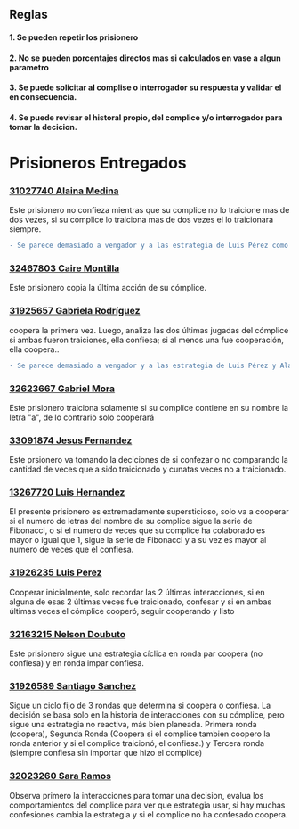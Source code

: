
## Reglas
#### 1. Se pueden repetir los prisionero
#### 2. No se pueden porcentajes directos mas si calculados en vase a algun parametro
#### 3. Se puede solicitar al complise o interrogador su respuesta y validar el en consecuencia.
#### 4. Se puede revisar el historal propio, del complice y/o interrogador para tomar la decicion.


# Prisioneros Entregados

### [31027740 Alaina Medina](https://github.com/victorequena22/DilemaDelPisionero/blob/main/Prisioneros/GabrielaRodriguez.ts)
Este prisionero no confieza mientras que su complice no lo traicione mas de dos vezes, si su complice lo traiciona mas de dos vezes el lo traicionara siempre.
```diff
- Se parece demasiado a vengador y a las estrategia de Luis Pérez como para pasarlo por valido
```
### [32467803 Caire Montilla](https://github.com/victorequena22/DilemaDelPisionero/blob/main/Prisioneros/CaireMontilla.ts)
Este prisionero copia la última acción de su cómplice. 
### [31925657 Gabriela Rodríguez](https://github.com/victorequena22/DilemaDelPisionero/blob/main/Prisioneros/GabrielaRodriguez.ts)
coopera la primera vez. Luego, analiza las dos últimas jugadas del cómplice si ambas fueron traiciones, ella confiesa; si al menos una fue cooperación, ella coopera.. 
```diff
- Se parece demasiado a vengador y a las estrategia de Luis Pérez y Alaina Medina como para pasarlo por valido
```
### [32623667 Gabriel Mora](https://github.com/victorequena22/DilemaDelPisionero/blob/main/Prisioneros/GabrielMora.ts)
Este prisionero traiciona solamente si su complice contiene en su nombre la letra "a", de lo contrario solo cooperará
### [33091874 Jesus Fernandez](https://github.com/victorequena22/DilemaDelPisionero/blob/main/Prisioneros/JesusFernandez.ts)
Este prsionero va tomando la deciciones de si confezar o no comparando la cantidad de veces que a sido traicionado y cunatas veces no a  traicionado.
### [13267720 Luis Hernandez](https://github.com/victorequena22/DilemaDelPisionero/blob/main/Prisioneros/LuisHernandez.ts)
El presente prisionero es extremadamente supersticioso, solo va a cooperar si el numero de letras del nombre de su complice sigue la serie de Fibonacci, o si el numero de veces que su complice ha colaborado es mayor o igual que 1, sigue la serie de Fibonacci y a su vez es mayor al numero de veces que el confiesa.
### [31926235 Luis Perez](https://github.com/victorequena22/DilemaDelPisionero/blob/main/Prisioneros/LuisPerez.ts)
Cooperar inicialmente, solo recordar las 2 últimas interacciones, si en alguna de esas 2 últimas veces fue traicionado, confesar y si en ambas últimas veces el cómplice cooperó, seguir cooperando y listo
### [32163215 Nelson Doubuto](https://github.com/victorequena22/DilemaDelPisionero/blob/main/Prisioneros/NelsonDoubuto.ts)
Este prisionero sigue una estrategia cíclica en ronda par coopera (no confiesa) y en ronda impar confiesa.
### [31926589 Santiago Sanchez](https://github.com/victorequena22/DilemaDelPisionero/blob/main/Prisioneros/SantiagoSanchez.ts)
Sigue un ciclo fijo de 3 rondas que determina si coopera o confiesa. La decisión se basa solo en la historia de interacciones con su cómplice, pero sigue una estrategia no reactiva, más bien planeada.
Primera ronda (coopera), Segunda Ronda (Coopera si el complice tambien coopero la ronda anterior y si el complice traicionó, el confiesa.) y Tercera ronda (siempre confiesa sin importar que hizo el complice)
### [32023260 Sara Ramos](https://github.com/victorequena22/DilemaDelPisionero/blob/main/Prisioneros/SaraRamos.ts)
Observa primero la interacciones para tomar una decision, evalua los comportamientos del complice para ver que estrategia usar, si hay muchas confesiones cambia la estrategia y si el complice no ha  confesado coopera.
